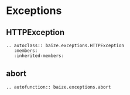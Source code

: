 # Exceptions

## HTTPException

```eval_rst
.. autoclass:: baize.exceptions.HTTPException
   :members:
   :inherited-members:
```

## abort

```eval_rst
.. autofunction:: baize.exceptions.abort
```
